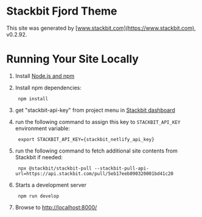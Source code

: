 # Stackbit Fjord Theme

This site was generated by [www.stackbit.com](https://www.stackbit.com), v0.2.92.

# Running Your Site Locally

1. Install [Node.js and npm](https://nodejs.org/en/)

1. Install npm dependencies:

        npm install

1. get "stackbit-api-key" from project menu in [Stackbit dashboard](https://app.stackbit.com/dashboard)

1. run the following command to assign this key to `STACKBIT_API_KEY` environment variable:

        export STACKBIT_API_KEY={stackbit_netlify_api_key}

1. run the following command to fetch additional site contents from Stackbit if needed:

        npx @stackbit/stackbit-pull --stackbit-pull-api-url=https://api.stackbit.com/pull/5eb17eeb090320001bd41c20

1. Starts a development server

        npm run develop

1. Browse to [http://localhost:8000/](http://localhost:8000/)
